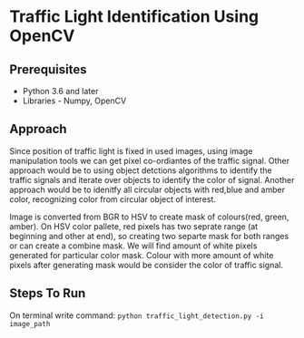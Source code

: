 # Traffic Light Identification Using OpenCV

## Prerequisites
- Python 3.6 and later
- Libraries - Numpy, OpenCV

## Approach
Since position of traffic light is fixed in used images, using image manipulation tools we can get pixel co-ordiantes of the traffic signal. Other approach would be to using object detctions algorithms to identify the traffic signals and iterate over objects to identify the color of signal. Another approach would be to idenitfy all circular objects with red,blue and amber color, recognizing color from circular object of interest.
    
Image is converted from BGR to HSV to create mask of colours(red, green, amber). On HSV color pallete, red pixels has two seprate range (at beginning and other at end), so creating two separte mask for both ranges or can create a combine mask. We will find amount of white pixels generated for particular color mask. Colour with more amount of white pixels after generating mask would be consider the color of traffic signal.

## Steps To Run
On terminal write command:
```python traffic_light_detection.py -i image_path```
